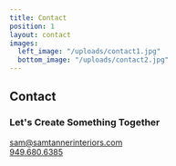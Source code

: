 ```yaml
---
title: Contact
position: 1
layout: contact
images:
  left_image: "/uploads/contact1.jpg"
  bottom_image: "/uploads/contact2.jpg"
---
```


## Contact

### Let's Create Something Together

[sam@samtannerinteriors.com](mailto:sam@samtannerinteriors.com)  
[949.680.6385](tel:9496806385)
